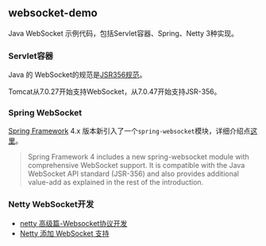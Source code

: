 ## websocket-demo
Java WebSocket 示例代码，包括Servlet容器、Spring、Netty 3种实现。

### Servlet容器
Java 的 WebSocket的规范是[JSR356规范](https://www.oracle.com/technical-resources/articles/java/jsr356.html)。

Tomcat从7.0.27开始支持WebSocket，从7.0.47开始支持JSR-356。

### Spring WebSocket
[Spring Framework](https://github.com/spring-projects/spring-framework) 4.x 版本新引入了一个```spring-websocket```模块，详细介绍点[这里](https://docs.spring.io/spring-framework/docs/4.3.x/spring-framework-reference/html/websocket.html)。
> Spring Framework 4 includes a new spring-websocket module with comprehensive WebSocket support. It is compatible with the Java WebSocket API standard (JSR-356) and also provides additional value-add as explained in the rest of the introduction.

### Netty WebSocket开发
* [netty 高级篇-Websocket协议开发](https://www.huaweicloud.com/articles/bb663e7adeb28738a452e98025e0b6f2.html)
* [Netty 添加 WebSocket 支持](https://doc.yonyoucloud.com/doc/essential-netty-in-action/NETTY%20BY%20EXAMPLE/Adding%20WebSockets%20support.html)
